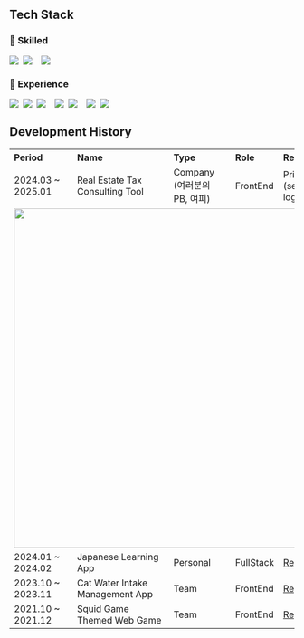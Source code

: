 ## Tech Stack
### 🌟 Skilled
<div style="display: flex; gap: 8px; align-items: center; flex-wrap: wrap;">
  <img src="https://img.shields.io/badge/TypeScript-3178C6?style=flat&logo=TypeScript&logoColor=white" />
  <img src="https://img.shields.io/badge/React-61DAFB?style=flat&logo=React&logoColor=white" />
  <br/>
  <img src="https://img.shields.io/badge/Tailwind CSS-06B6D4?style=flat&logo=tailwindcss&logoColor=white" />
</div>

### 🔧 Experience
<div style="display: flex; gap: 8px; align-items: center; flex-wrap: wrap;">
  <img src="https://img.shields.io/badge/Next.js (Page Router)-000000?style=flat&logo=Next.js&logoColor=white" />
  <img src="https://img.shields.io/badge/React Native-61DAFB?style=flat&logo=React&logoColor=white" />
  <img src="https://img.shields.io/badge/Vue.js-4FC08D?style=flat&logo=Vue.js&logoColor=white" />
  <br/>
  <img src="https://img.shields.io/badge/Recoil-3578E5?style=flat&logo=Recoil&logoColor=white" />
  <img src="https://img.shields.io/badge/React Query-FF4154?style=flat&logo=reactquery&logoColor=white" />
  <br/>
  <img src="https://img.shields.io/badge/FastAPI-009688?style=flat&logo=fastapi&logoColor=white" />
  <img src="https://img.shields.io/badge/Firebase-DD2C00?style=flat&logo=firebase&logoColor=white" />
</div>

## Development History

<table>
  <tr>
    <th align="left">Period</th>
    <th align="left">Name</th>
    <th align="left">Type</th>
    <th align="left">Role</th>
    <th align="left">Repository</th>
  </tr>
  <tr>
    <td>2024.03 ~ 2025.01</td>
    <td>Real Estate Tax Consulting Tool</td>
    <td>Company<br/>(여러분의 PB, 여피)</td>
    <td>FrontEnd</td>
    <td>Private<br/>(see the actvity log below)</td>
  </tr>
  <tr>
    <td colspan="5" align="center">
      <img src="https://github.com/user-attachments/assets/33eff459-65fd-4d72-85a7-ffc4ee8d4ff9" width="600" />
    </td>
  </tr>
  <tr>
    <td>2024.01 ~ 2024.02</td>
    <td>Japanese Learning App</td>
    <td>Personal</td>
    <td>FullStack</td>
    <td><a href="https://github.com/matchlessNostril/WordMaster">Repository</a></td>
  </tr>
  <tr>
    <td>2023.10 ~ 2023.11</td>
    <td>Cat Water Intake Management App</td>
    <td>Team</td>
    <td>FrontEnd</td>
    <td><a href="https://github.com/matchlessNostril/MulMeokNyang">Repository</a></td>
  </tr>
  <tr>
    <td>2021.10 ~ 2021.12</td>
    <td>Squid Game Themed Web Game</td>
    <td>Team</td>
    <td>FrontEnd</td>
    <td><a href="https://github.com/matchlessNostril/SquidGame">Repository</a></td>
  </tr>
</table>
